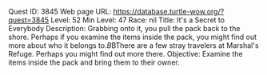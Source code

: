 Quest ID: 3845
Web page URL: https://database.turtle-wow.org/?quest=3845
Level: 52
Min Level: 47
Race: nil
Title: It's a Secret to Everybody
Description:  Grabbing onto it, you pull the pack back to the shore. Perhaps if you examine the items inside the pack, you might find out more about who it belongs to.$B$BThere are a few stray travelers at Marshal's Refuge. Perhaps you might find out more there.
Objective: Examine the items inside the pack and bring them to their owner.

